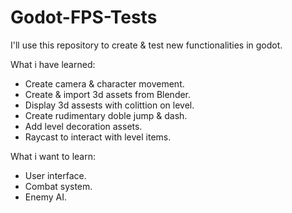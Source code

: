 # Godot-FPS-Tests
I'll use this repository to create &amp; test new functionalities in godot.

What i have learned:
* Create camera & character movement.
* Create & import 3d assets from Blender.
* Display 3d assests with colittion on level.
* Create rudimentary doble jump & dash.
* Add level decoration assets.
* Raycast to interact with level items.

What i want to learn:
* User interface.
* Combat system.
* Enemy AI.
